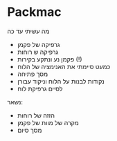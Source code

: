 # Packmac
מה עשיתי עד כה
 - גרפיקה של פקמן
 - גרפיקה ש רוחות
 - פקמן נע ונתקע בקירות (!)
 - כמעט סיימתי את האנימציה של הלוח 
 - מסך פתיחה
 - נקודות לבנות על הלוח וניקוד עבורן
 - לסיים גרפיקת לוח

 נשאר: 
 - הזזה של רוחות
 - מקרה של מוות של פקמן 
 - מסך סיום
